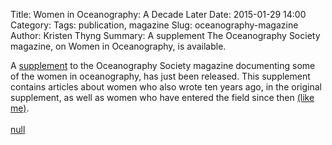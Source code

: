 Title: Women in Oceanography: A Decade Later
Date: 2015-01-29 14:00
Category: 
Tags: publication, magazine
Slug: oceanography-magazine
Author: Kristen Thyng
Summary: A supplement The Oceanography Society magazine, on Women in Oceanography, is available.


A [supplement](http://cts.vresp.com/c/?TheOceanographySocie/f56777f7d3/b19a242f4a/2ed8deb6f0) to the Oceanography Society magazine documenting some of the women in oceanography, has just been released. This supplement contains articles about women who also wrote ten years ago, in the original supplement, as well as women who have entered the field since then [(like me)](http://www.tos.org/oceanography/archive/27-4_supp_bios.pdf#page=191). 
<br><br>
<a class="embedly-card" data-card-analytics="1" href="http://www.tos.org/oceanography/archive/27-4_supp_bios.pdf#page=191">null</a>
<script async src="//cdn.embedly.com/widgets/platform.js" charset="UTF-8"></script>